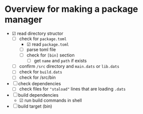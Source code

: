 # Overview for making a package manager

- ☑ read directory structor
    - ☐ check for `package.toml` 
        - ☑ read `package.toml` 
        - ☐ parse toml file
        - ☐ check for `[bin]` section
            - ☐ get `name` and `path` if exists
    - ☐ confirm `/src` directory and `main.dats` or `lib.dats`
    - ☐ check for `build.dats`
    - ☐ check for /src/bin
- ☐ check dependencies
    - ☐ check files for `"staload"` lines that are loading `.dats`
- ☐ build dependencies
    - ☑  run build commands in shell
- ☐ build target (bin)
